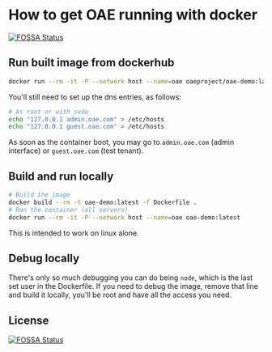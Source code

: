 # How to get OAE running with docker
[![FOSSA Status](https://app.fossa.com/api/projects/git%2Bgithub.com%2Foaeproject%2Foae-demo.svg?type=shield)](https://app.fossa.com/projects/git%2Bgithub.com%2Foaeproject%2Foae-demo?ref=badge_shield)


## Run built image from dockerhub

```bash
docker run --rm -it -P --network host --name=oae oaeproject/oae-demo:latest
```

You'll still need to set up the dns entries, as follows:

```bash
# As root or with sudo
echo "127.0.0.1 admin.oae.com" > /etc/hosts
echo "127.0.0.1 guest.oae.com" > /etc/hosts
```

As soon as the container boot, you may go to `admin.oae.com` (admin interface) or `guest.oae.com` (test tenant).

## Build and run locally

```bash
# Build the image
docker build --rm -t oae-demo:latest -f Dockerfile .
# Run the container (all servers)
docker run --rm -it -P --network host --name=oae oae-demo:latest
```

This is intended to work on linux alone.

## Debug locally

There's only so much debugging you can do being `node`, which is the last set user in the Dockerfile. If you need to debug the image, remove that line and build it locally, you'll be root and have all the access you need.

## License
[![FOSSA Status](https://app.fossa.com/api/projects/git%2Bgithub.com%2Foaeproject%2Foae-demo.svg?type=large)](https://app.fossa.com/projects/git%2Bgithub.com%2Foaeproject%2Foae-demo?ref=badge_large)